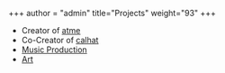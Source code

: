 +++
author = "admin"
title="Projects"
weight="93"
+++

* Creator of [<u>atme</u>](/atme/)
* Co-Creator of [<u>calhat</u>](/calhat/)
* [<u>Music Production</u>](/music/)</u>
* [<u>Art</u>](/art/)


<!---
# * Co-Creator of the [Bet, Sweat, and Forget Podcast] on NFL Betting
-->




<!---
# * [<u>Restaurants</u>](/food/)
# * Creator of [<u>Shoober</u>](/shoober/)
-->
